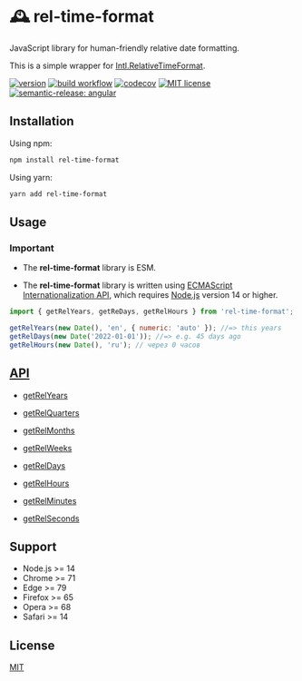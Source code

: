 # 🕰️ rel-time-format

JavaScript library for human-friendly relative date formatting.

This is a simple wrapper for [Intl.RelativeTimeFormat](https://developer.mozilla.org/en-US/docs/Web/JavaScript/Reference/Global_Objects/Intl/RelativeTimeFormat).

[![version](https://img.shields.io/npm/v/rel-time-format)](https://www.npmjs.com/package/ci-workflow-testing) [![build workflow](https://github.com/unicorn-84/rel-time-format/actions/workflows/build.yml/badge.svg)](https://github.com/unicorn-84/rel-time-format/actions/workflows/build.yml) [![codecov](https://codecov.io/gh/unicorn-84/rel-time-format/branch/master/graph/badge.svg?token=5A76CUQ75O)](https://codecov.io/gh/unicorn-84/rel-time-format) [![MIT license](https://img.shields.io/github/license/unicorn-84/rel-time-format)](https://github.com/unicorn-84/rel-time-format/blob/master/LICENSE) [![semantic-release: angular](https://img.shields.io/badge/semantic--release-angular-e10079?logo=semantic-release)](https://github.com/semantic-release/semantic-release)

## Installation

Using npm:

```bash
npm install rel-time-format
```

Using yarn:

```bash
yarn add rel-time-format
```

## Usage

### Important

- The **rel-time-format** library is ESM.

- The **rel-time-format** library is written using [ECMAScript Internationalization API](https://developer.mozilla.org/en-US/docs/Web/JavaScript/Reference/Global_Objects/Intl), which requires [Node.js](https://nodejs.org) version 14 or higher.

```js
import { getRelYears, getReDays, getRelHours } from 'rel-time-format';

getRelYears(new Date(), 'en', { numeric: 'auto' }); //=> this years
getRelDays(new Date('2022-01-01')); //=> e.g. 45 days ago
getRelHours(new Date(), 'ru'); // через 0 часов
```

## [API](https://github.com/unicorn-84/rel-time-format/blob/master/API.md)

- [getRelYears](https://github.com/unicorn-84/rel-time-format/blob/master/API.md#getRelYears)

- [getRelQuarters](https://github.com/unicorn-84/rel-time-format/blob/master/API.md#getRelQuarters)

- [getRelMonths](https://github.com/unicorn-84/rel-time-format/blob/master/API.md#getRelMonths)

- [getRelWeeks](https://github.com/unicorn-84/rel-time-format/blob/master/API.md#getRelWeeks)

- [getRelDays](https://github.com/unicorn-84/rel-time-format/blob/master/API.md#getRelDays)

- [getRelHours](https://github.com/unicorn-84/rel-time-format/blob/master/API.md#getRelHours)

- [getRelMinutes](https://github.com/unicorn-84/rel-time-format/blob/master/API.md#getRelMinutes)

- [getRelSeconds](https://github.com/unicorn-84/rel-time-format/blob/master/API.md#getRelSeconds)

## Support

- Node.js >= 14
- Chrome >= 71
- Edge >= 79
- Firefox >= 65
- Opera >= 68
- Safari >= 14

## License

[MIT](https://github.com/unicorn-84/rel-time-format/blob/master/LICENSE)
